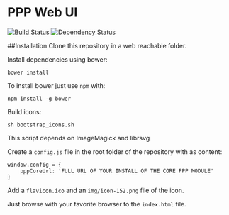 PPP Web UI
==========

[![Build Status](https://travis-ci.org/ProjetPP/PPP-WebUI.svg?branch=master)](https://travis-ci.org/ProjetPP/PPP-WebUI)
[![Dependency Status](https://www.versioneye.com/user/projects/5482b6273f594ec26d000006/badge.svg?style=flat)](https://www.versioneye.com/user/projects/5482b6273f594ec26d000006)

##Installation
Clone this repository in a web reachable folder.

Install dependencies using bower:
```
bower install
```
To install bower just use `npm` with:
```
npm install -g bower
```

Build icons:
```
sh bootstrap_icons.sh
```
This script depends on ImageMagick and librsvg

Create a `config.js` file in the root folder of the repository with as content:
```
window.config = {
	pppCoreUrl: 'FULL URL OF YOUR INSTALL OF THE CORE PPP MODULE'
}
```

Add a `flavicon.ico` and an `img/icon-152.png` file of the icon.

Just browse with your favorite browser to the `index.html` file.
